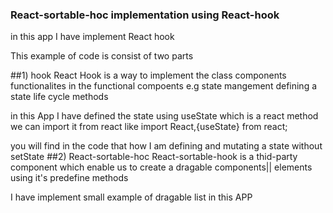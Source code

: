 

### React-sortable-hoc implementation using React-hook
in this app I have implement React hook 

This example of code is consist of two parts

##1) hook
React Hook is a way to implement the class components functionalites in
the functional compoents 
e.g 
state mangement
defining a state
life cycle methods

in this App I have defined the state
using useState which is a react method we can import it from react like
import React,{useState} from react;

you will find in the code that how I am defining and mutating a state without setState
##2) React-sortable-hoc
React-sortable-hook is a thid-party component which enable us to create a dragable components||
elements using it's predefine methods

I have implement small example of dragable list in this APP



